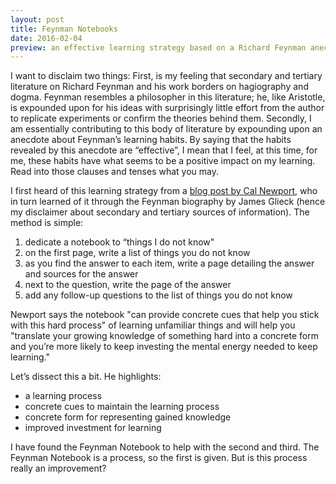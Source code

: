 ```yaml
---
layout: post
title: Feynman Notebooks
date: 2016-02-04
preview: an effective learning strategy based on a Richard Feynman anecdote
---
```


I want to disclaim two things: First, is my feeling that secondary and tertiary literature on Richard Feynman and his work borders on hagiography and dogma. Feynman resembles a philosopher in this literature; he, like Aristotle, is expounded upon for his ideas with surprisingly little effort from the author to replicate experiments or confirm the theories behind them. Secondly, I am essentially contributing to this body of literature by expounding upon an anecdote about Feynman’s learning habits. By saying that the habits revealed by this anecdote are “effective”, I mean that I feel, at this time, for me, these habits have what seems to be a positive impact on my learning. Read into those clauses and tenses what you may.

I first heard of this learning strategy from a [blog post by Cal Newport](http://calnewport.com/blog/2015/11/25/the-feynman-notebook-method/), who in turn learned of it through the Feynman biography by James Glieck (hence my disclaimer about secondary and tertiary sources of information). The method is simple:

1. dedicate a notebook to “things I do not know"
2. on the first page, write a list of things you do not know
3. as you find the answer to each item, write a page detailing the answer and sources for the answer
4. next to the question, write the page of the answer
5. add any follow-up questions to the list of things you do not know

Newport says the notebook "can provide concrete cues that help you stick with this hard process" of learning unfamiliar things and will help you "translate your growing knowledge of something hard into a concrete form and you’re more likely to keep investing the mental energy needed to keep learning."

Let’s dissect this a bit. He highlights:

- a learning process
- concrete cues to maintain the learning process
- concrete form for representing gained knowledge
- improved investment for learning

I have found the Feynman Notebook to help with the second and third. The Feynman Notebook is a process, so the first is given. But is this process really an improvement?

